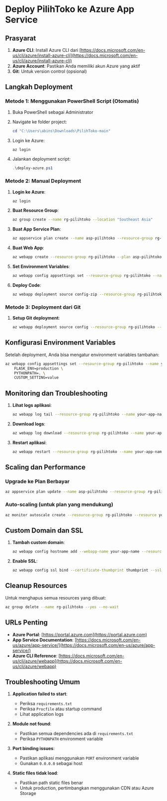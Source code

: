 # Deploy PilihToko ke Azure App Service

## Prasyarat

1. **Azure CLI**: Install Azure CLI dari [https://docs.microsoft.com/en-us/cli/azure/install-azure-cli](https://docs.microsoft.com/en-us/cli/azure/install-azure-cli)
2. **Azure Account**: Pastikan Anda memiliki akun Azure yang aktif
3. **Git**: Untuk version control (opsional)

## Langkah Deployment

### Metode 1: Menggunakan PowerShell Script (Otomatis)

1. Buka PowerShell sebagai Administrator
2. Navigate ke folder project:
   ```powershell
   cd "C:\Users\abins\Downloads\PilihToko-main"
   ```

3. Login ke Azure:
   ```powershell
   az login
   ```

4. Jalankan deployment script:
   ```powershell
   .\deploy-azure.ps1
   ```

### Metode 2: Manual Deployment

1. **Login ke Azure**:
   ```bash
   az login
   ```

2. **Buat Resource Group**:
   ```bash
   az group create --name rg-pilihtoko --location "Southeast Asia"
   ```

3. **Buat App Service Plan**:
   ```bash
   az appservice plan create --name asp-pilihtoko --resource-group rg-pilihtoko --sku F1 --is-linux
   ```

4. **Buat Web App**:
   ```bash
   az webapp create --resource-group rg-pilihtoko --plan asp-pilihtoko --name pilihtoko-app-unique --runtime "PYTHON|3.11"
   ```

5. **Set Environment Variables**:
   ```bash
   az webapp config appsettings set --resource-group rg-pilihtoko --name pilihtoko-app-unique --settings FLASK_ENV=production PYTHONPATH=.
   ```

6. **Deploy Code**:
   ```bash
   az webapp deployment source config-zip --resource-group rg-pilihtoko --name pilihtoko-app-unique --src deployment.zip
   ```

### Metode 3: Deployment dari Git

1. **Setup Git deployment**:
   ```bash
   az webapp deployment source config --resource-group rg-pilihtoko --name pilihtoko-app-unique --repo-url https://github.com/yourusername/PilihToko.git --branch main --manual-integration
   ```

## Konfigurasi Environment Variables

Setelah deployment, Anda bisa mengatur environment variables tambahan:

```bash
az webapp config appsettings set --resource-group rg-pilihtoko --name your-app-name --settings \
    FLASK_ENV=production \
    PYTHONPATH=. \
    CUSTOM_SETTING=value
```

## Monitoring dan Troubleshooting

1. **Lihat logs aplikasi**:
   ```bash
   az webapp log tail --resource-group rg-pilihtoko --name your-app-name
   ```

2. **Download logs**:
   ```bash
   az webapp log download --resource-group rg-pilihtoko --name your-app-name
   ```

3. **Restart aplikasi**:
   ```bash
   az webapp restart --resource-group rg-pilihtoko --name your-app-name
   ```

## Scaling dan Performance

### Upgrade ke Plan Berbayar
```bash
az appservice plan update --name asp-pilihtoko --resource-group rg-pilihtoko --sku B1
```

### Auto-scaling (untuk plan yang mendukung)
```bash
az monitor autoscale create --resource-group rg-pilihtoko --resource your-app-name --resource-type Microsoft.Web/sites --name autoscale-settings --min-count 1 --max-count 3 --count 1
```

## Custom Domain dan SSL

1. **Tambah custom domain**:
   ```bash
   az webapp config hostname add --webapp-name your-app-name --resource-group rg-pilihtoko --hostname yourdomain.com
   ```

2. **Enable SSL**:
   ```bash
   az webapp config ssl bind --certificate-thumbprint thumbprint --ssl-type SNI --name your-app-name --resource-group rg-pilihtoko
   ```

## Cleanup Resources

Untuk menghapus semua resources yang dibuat:

```bash
az group delete --name rg-pilihtoko --yes --no-wait
```

## URLs Penting

- **Azure Portal**: [https://portal.azure.com](https://portal.azure.com)
- **App Service Documentation**: [https://docs.microsoft.com/en-us/azure/app-service/](https://docs.microsoft.com/en-us/azure/app-service/)
- **Azure CLI Reference**: [https://docs.microsoft.com/en-us/cli/azure/webapp](https://docs.microsoft.com/en-us/cli/azure/webapp)

## Troubleshooting Umum

1. **Application failed to start**:
   - Periksa `requirements.txt`
   - Periksa `Procfile` atau startup command
   - Lihat application logs

2. **Module not found**:
   - Pastikan semua dependencies ada di `requirements.txt`
   - Periksa `PYTHONPATH` environment variable

3. **Port binding issues**:
   - Pastikan aplikasi menggunakan `PORT` environment variable
   - Gunakan `0.0.0.0` sebagai host

4. **Static files tidak load**:
   - Pastikan path static files benar
   - Untuk production, pertimbangkan menggunakan CDN atau Azure Storage
